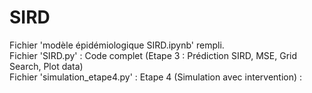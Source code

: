 # SIRD  

Fichier 'modèle épidémiologique SIRD.ipynb' rempli.  
Fichier 'SIRD.py' : Code complet (Etape 3 : Prédiction SIRD, MSE, Grid Search, Plot data)  
Fichier 'simulation_etape4.py' : Etape 4 (Simulation avec intervention) : 
